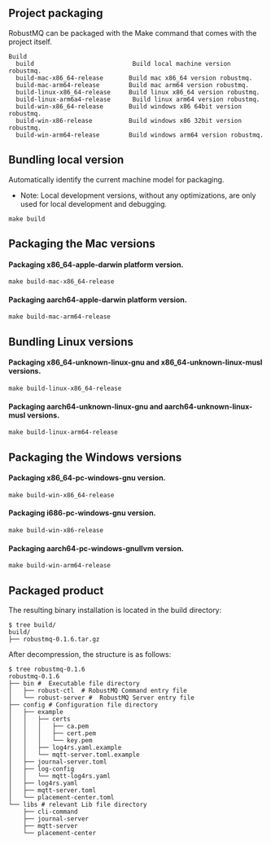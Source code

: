 ## Project packaging

RobustMQ can be packaged with the Make command that comes with the project itself.

```
Build
  build                           Build local machine version robustmq.
  build-mac-x86_64-release       Build mac x86_64 version robustmq.
  build-mac-arm64-release        Build mac arm64 version robustmq.
  build-linux-x86_64-release     Build linux x86_64 version robustmq.
  build-linux-arm6a4-release      Build linux arm64 version robustmq.
  build-win-x86_64-release       Build windows x86 64bit version robustmq.
  build-win-x86-release          Build windows x86 32bit version robustmq.
  build-win-arm64-release        Build windows arm64 version robustmq.
```

## Bundling local version

Automatically identify the current machine model for packaging.

- Note: Local development versions, without any optimizations, are only used for local development and debugging.

```shell
make build
```

## Packaging the Mac versions

#### Packaging x86_64-apple-darwin platform version.

```shell
make build-mac-x86_64-release
```

#### Packaging aarch64-apple-darwin platform version.

```shell
make build-mac-arm64-release
```

## Bundling Linux versions

#### Packaging x86_64-unknown-linux-gnu and x86_64-unknown-linux-musl versions.

```shell
make build-linux-x86_64-release
```

#### Packaging aarch64-unknown-linux-gnu and aarch64-unknown-linux-musl versions.

```shell
make build-linux-arm64-release
```

## Packaging the Windows versions

#### Packaging x86_64-pc-windows-gnu version.

```shell
make build-win-x86_64-release
```

#### Packaging i686-pc-windows-gnu version.

```shell
make build-win-x86-release
```

#### Packaging aarch64-pc-windows-gnullvm version.

```shell
make build-win-arm64-release
```

## Packaged product

The resulting binary installation is located in the build directory:

```
$ tree build/
build/
├── robustmq-0.1.6.tar.gz
```

After decompression, the structure is as follows:

```
$ tree robustmq-0.1.6
robustmq-0.1.6
├── bin #  Executable file directory
│   ├── robust-ctl  # RobustMQ Command entry file
│   └── robust-server #  RobustMQ Server entry file
├── config # Configuration file directory
│   ├── example
│   │   ├── certs
│   │   │   ├── ca.pem
│   │   │   ├── cert.pem
│   │   │   └── key.pem
│   │   ├── log4rs.yaml.example
│   │   └── mqtt-server.toml.example
│   ├── journal-server.toml
│   ├── log-config
│   │   └── mqtt-log4rs.yaml
│   ├── log4rs.yaml
│   ├── mqtt-server.toml
│   └── placement-center.toml
└── libs # relevant Lib file directory
    ├── cli-command
    ├── journal-server
    ├── mqtt-server
    └── placement-center
```
